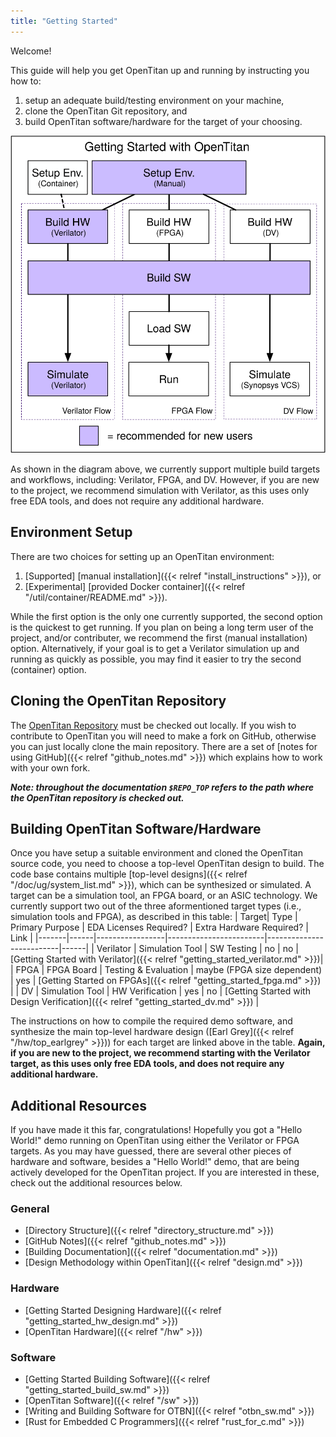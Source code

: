 ```yaml
---
title: "Getting Started"
---
```


Welcome!

This guide will help you get OpenTitan up and running by instructing you how to:

1. setup an adequate build/testing environment on your machine,
2. clone the OpenTitan Git repository, and
3. build OpenTitan software/hardware for the target of your choosing.

![Getting Started Workflow](getting_started_workflow.svg)

As shown in the diagram above, we currently support multiple build targets and workflows, including: Verilator, FPGA, and DV.
However, if you are new to the project, we recommend simulation with Verilator, as this uses only free EDA tools, and does not require any additional hardware.

## Environment Setup

There are two choices for setting up an OpenTitan environment:
1. \[Supported\] [manual installation]({{< relref "install_instructions" >}}), or
2. \[Experimental\] [provided Docker container]({{< relref "/util/container/README.md" >}}).

While the first option is the only one currently supported, the second option is the quickest to get running.
If you plan on being a long term user of the project, and/or contributer, we recommend the first (manual installation) option.
Alternatively, if your goal is to get a Verilator simulation up and running as quickly as possible, you may find it easier to try the second (container) option.

## Cloning the OpenTitan Repository

The [OpenTitan Repository](https://github.com/lowRISC/opentitan) must be checked out locally.
If you wish to contribute to OpenTitan you will need to make a fork on GitHub, otherwise you can just locally clone the main repository.
There are a set of [notes for using GitHub]({{< relref "github_notes.md" >}}) which explains how to work with your own fork.

***Note: throughout the documentation `$REPO_TOP` refers to the path where the OpenTitan repository is checked out.***

## Building OpenTitan Software/Hardware

Once you have setup a suitable environment and cloned the OpenTitan source code, you need to choose a top-level OpenTitan design to build.
The code base contains multiple [top-level designs]({{< relref "/doc/ug/system_list.md" >}}), which can be synthesized or simulated.
A target can be a simulation tool, an FPGA board, or an ASIC technology.
We currently support two out of the three aformentioned target types (i.e., simulation tools and FPGA), as described in this table:
| Target| Type | Primary Purpose | EDA Licenses Required? | Extra Hardware Required? | Link |
|-------|------|-----------------|------------------------|--------------------------|------|
| Verilator | Simulation Tool | SW Testing | no | no | [Getting Started with Verilator]({{< relref "getting_started_verilator.md" >}})|
| FPGA | FPGA Board | Testing & Evaluation | maybe (FPGA size dependent) | yes | [Getting Started on FPGAs]({{< relref "getting_started_fpga.md" >}}) |
| DV | Simulation Tool | HW Verification | yes | no | [Getting Started with Design Verification]({{< relref "getting_started_dv.md" >}}) |

The instructions on how to compile the required demo software, and synthesize the main top-level hardware design ([Earl Grey]({{< relref "/hw/top_earlgrey" >}})) for each target are linked above in the table.
**Again, if you are new to the project, we recommend starting with the Verilator target, as this uses only free EDA tools, and does not require any additional hardware.**

## Additional Resources

If you have made it this far, congratulations!
Hopefully you got a "Hello World!" demo running on OpenTitan using either the Verilator or FPGA targets.
As you may have guessed, there are several other pieces of hardware and software, besides a "Hello World!" demo, that are being actively developed for the OpenTitan project.
If you are interested in these, check out the additional resources below.

### General
* [Directory Structure]({{< relref "directory_structure.md" >}})
* [GitHub Notes]({{< relref "github_notes.md" >}})
* [Building Documentation]({{< relref "documentation.md" >}})
* [Design Methodology within OpenTitan]({{< relref "design.md" >}})

### Hardware
* [Getting Started Designing Hardware]({{< relref "getting_started_hw_design.md" >}})
* [OpenTitan Hardware]({{< relref "/hw" >}})

### Software
* [Getting Started Building Software]({{< relref "getting_started_build_sw.md" >}})
* [OpenTitan Software]({{< relref "/sw" >}})
* [Writing and Building Software for OTBN]({{< relref "otbn_sw.md" >}})
* [Rust for Embedded C Programmers]({{< relref "rust_for_c.md" >}})

